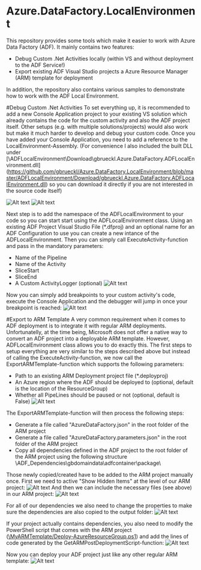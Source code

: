 # Azure.DataFactory.LocalEnvironment
This repository provides some tools which make it easier to work with Azure Data Factory (ADF). It mainly contains two features:
- Debug Custom .Net Activities locally (within VS and without deployment to the ADF Service!)
- Export existing ADF Visual Studio projects a Azure Resource Manager (ARM) template for deployment

In addition, the repository also contains various samples to demonstrate how to work with the ADF Local Environment.

#Debug Custom .Net Activities
To set everything up, it is recommended to add a new Console Application project to your existing VS solution which already contains the code for the custom activity and also the ADF project itself. Other setups (e.g. with multiple solutions/projects) would also work but make it much harder to develop and debug your custom code.
Once you have added your Console Application, you need to add a reference to the LocalEnvironment-Assembly. (For convenience I also included the built DLL under [\ADFLocalEnvironment\Download\gbrueckl.Azure.DataFactory.ADFLocalEnvironment.dll]
(https://github.com/gbrueckl/Azure.DataFactory.LocalEnvironment/blob/master/ADFLocalEnvironment/Download/gbrueckl.Azure.DataFactory.ADFLocalEnvironment.dll) so you can download it directly if you are not interested in the source code itself)

![Alt text](http://files.gbrueckl.at/github/Azure.DataFactory.LocalEnvironment/ADF_LocalEnvironment_HowTo_AddReference.png "Add Reference to Project")
![Alt text](http://files.gbrueckl.at/github/Azure.DataFactory.LocalEnvironment/ADF_LocalEnvironment_HowTo_AddReference_2.png "Select DLL to be added")

Next step is to add the namespace of the ADFLocalEnvironment to your code so you can start start using the ADFLocalEnvironment class. Using an existing ADF Project Visual Studio File (\*.dfproj) and an optional name for an ADF Configuration to use you can create a new intance of the ADFLocalEnvironment. Then you can simply call ExecuteActivity-function and pass in the mandatory parameters:
- Name of the Pipeline
- Name of the Activity 
- SliceStart
- SliceEnd
- A Custom ActivityLogger (optional) 
![Alt text](http://files.gbrueckl.at/github/Azure.DataFactory.LocalEnvironment/ADF_LocalEnvironment_DebugActivity.png "Setup Console Application for debugging")

Now you can simply add breakpoints to your custom activity's code, execute the Console Application and the debugger will jump in once your breakpoint is reached:
![Alt text](http://files.gbrueckl.at/github/Azure.DataFactory.LocalEnvironment/ADF_LocalEnvironment_DebugActivity_Breakpoing.png "Debug using breakpoints")



#Export to ARM Template
A very common requirement when it comes to ADF deployment is to integrate it with regular ARM deployments. Unfortunatelly, at the time being, Microsoft does not offer a native way to convert an ADF project into a deployable ARM template. However, ADFLocalEnvironment class allows you to do exactly this. The first steps to setup everything are very similar to the steps described above but instead of calling the ExecuteActivity-function, we now call the ExportARMTemplate-function which supports the following parameters:
- Path to an existing ARM Deployment project file (\*.deployproj)
- An Azure region where the ADF should be deployed to (optional, default is the location of the ResourceGroup) 
- Whether all PipeLines should be paused or not (optional, default is False)
![Alt text](http://files.gbrueckl.at/github/Azure.DataFactory.LocalEnvironment/ADF_LocalEnvironment_ExportToARMTemplate.png "Export to ARM Template")

The ExportARMTemplate-function will then process the following steps:
- Generate a file called "AzureDataFactory.json" in the root folder of the ARM project
- Generate a file called "AzureDataFactory.parameters.json" in the root folder of the ARM project
- Copy all dependencies defined in the ADF project to the root folder of the ARM project using the following structure \ADF_Dependencies\gbdomaindata\adfcontainer\package\

Those newly copied/created have to be added to the ARM project manually once. First we need to active "Show Hidden Items" at the level of our ARM project:
![Alt text](http://files.gbrueckl.at/github/Azure.DataFactory.LocalEnvironment/ADF_LocalEnvironment_ShowHiddenItems.png "Show hidden Project Items")
And then we can include the necessary files (see above) in our ARM project:
![Alt text](http://files.gbrueckl.at/github/Azure.DataFactory.LocalEnvironment/ADF_LocalEnvironment_IncludeHiddenItems.png "Include hidden Project Items")

For all of our dependencies we also need to change the properties to make sure the dependencies are also copied to the output folder:
![Alt text](http://files.gbrueckl.at/github/Azure.DataFactory.LocalEnvironment/ADF_LocalEnvironment_CopyContentToOutput.png "Copy Content to Output")

If your project actually contains dependencies, you also need to modify the PowerShell script that comes with the ARM project ([\MyARMTemplate/Deploy-AzureResourceGroup.ps1](https://github.com/gbrueckl/Azure.DataFactory.LocalEnvironment/blob/master/MyARMTemplate/Deploy-AzureResourceGroup.ps1)) and add the lines of code generated by the GetARMPostDeploymentScript-function:
![Alt text](http://files.gbrueckl.at/github/Azure.DataFactory.LocalEnvironment/ADF_LocalEnvironment_ExtendPowerShellScript.png "Extend PowerShell Script")

Now you can deploy your ADF project just like any other regular ARM template:
![Alt text](http://files.gbrueckl.at/github/Azure.DataFactory.LocalEnvironment/DeployARMTemplate.png "Deploy ARM template")
